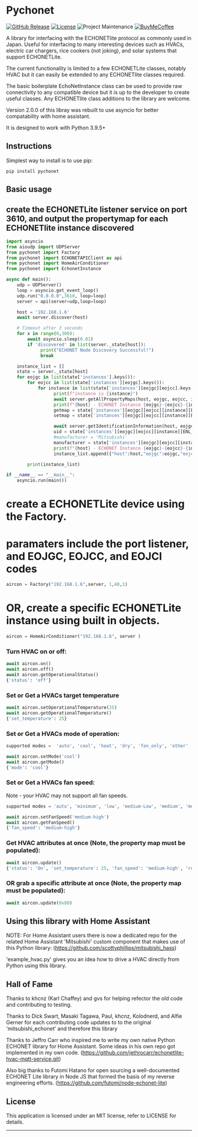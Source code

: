 # Pychonet

[![GitHub Release][releases-shield]][releases]
[![License][license-shield]](LICENSE)
![Project Maintenance][maintenance-shield]
[![BuyMeCoffee][buymecoffeebadge]][buymecoffee]


A library for interfacing with the ECHONETlite protocol as commonly used in Japan.
Useful for interfacing to many interesting devices such as HVACs,
electric car chargers, rice cookers (not joking), and solar systems
that support ECHONETLite.

The current functionality is limited to a few ECHONETLite classes, notably HVAC
but it can easily be extended to any ECHONETlite classes required.

The basic boilerplate EchoNetInstance class can be used to provide
raw connectivity to any compatible device but it is up to the developer
to create useful classes. Any ECHONETlite class additions to the library are welcome.

Version 2.0.0 of this libray was rebuilt to use asyncio for better compatability with home assistant.


It is designed to work with Python 3.9.5+

## Instructions

Simplest way to install is to use pip:

```
pip install pychonet
```

## Basic usage

## create the ECHONETLite listener service on port 3610, and output the propertymap for each ECHONETlite instance discovered

```python
import asyncio
from aioudp import UDPServer
from pychonet import Factory
from pychonet import ECHONETAPIClient as api
from pychonet import HomeAirConditioner
from pychonet import EchonetInstance

async def main():
    udp = UDPServer()
    loop = asyncio.get_event_loop()
    udp.run("0.0.0.0",3610, loop=loop)
    server = api(server=udp,loop=loop)

    host = '192.168.1.6'
    await server.discover(host)

    # Timeout after 3 seconds
    for x in range(0,300):
        await asyncio.sleep(0.01)
        if 'discovered' in list(server._state[host]):
             print("ECHONET Node Discovery Successful!")
             break

    instance_list = []
    state = server._state[host]
    for eojgc in list(state['instances'].keys()):
        for eojcc in list(state['instances'][eojgc].keys()):
            for instance in list(state['instances'][eojgc][eojcc].keys()):
                  print(f"instance is {instance}")
                  await server.getAllPropertyMaps(host, eojgc, eojcc, instance)
                  print(f"{host} - ECHONET Instance {eojgc}-{eojcc}-{instance} map attributes discovered!")
                  getmap = state['instances'][eojgc][eojcc][instance][ENL_GETMAP]
                  setmap = state['instances'][eojgc][eojcc][instance][ENL_SETMAP]

                  await server.getIdentificationInformation(host, eojgc, eojcc, instance)
                  uid = state['instances'][eojgc][eojcc][instance][ENL_UID]
                  #manufacturer = 'Mitsubishi'
                  manufacturer = state['instances'][eojgc][eojcc][instance][ENL_MANUFACTURER]
                  print(f"{host} - ECHONET Instance {eojgc}-{eojcc}-{instance} Identification number discovered!")
                  instance_list.append({"host":host,"eojgc":eojgc,"eojcc":eojcc,"eojci":instance,"getmap":getmap,"setmap":setmap,"uid":uid,"manufacturer":manufacturer})

        print(instance_list)

if __name__ == "__main__":
    asyncio.run(main())
```

# create a ECHONETLite device using the Factory.
# paramaters include the port listener, and EOJGC, EOJCC, and EOJCI codes
```python
aircon = Factory("192.168.1.6",server, 1,48,1)
```

# OR, create a specific ECHONETLite instance using built in objects.
```python
aircon = HomeAirConditioner("192.168.1.6", server )
```

### Turn HVAC on or off:
```python
await aircon.on()
await aircon.off()
await aircon.getOperationalStatus()
{'status': 'off'}
```

### Set or Get a HVACs target temperature
```python
await aircon.setOperationalTemperature(25)
await aircon.getOperationalTemperature()
{'set_temperature': 25}
```

### Set or Get a HVACs mode of operation:
```python
supported modes =  'auto', 'cool', 'heat', 'dry', 'fan_only', 'other'

await aircon.setMode('cool')
await aircon.getMode()
{'mode': 'cool'}
```
### Set or Get a HVACs fan speed:

Note - your HVAC may not support all fan speeds.
```python
supported modes = 'auto', 'minimum', 'low', 'medium-Low', 'medium', 'medium-high', 'high', 'very high', 'max'

await aircon.setFanSpeed('medium-high')
await aircon.getFanSpeed()
{'fan_speed': 'medium-high'}
```
### Get HVAC attributes at once (Note, the property map must be populated):
```python
await aircon.update()
{'status': 'On', 'set_temperature': 25, 'fan_speed': 'medium-high', 'room_temperature': 25, 'mode': 'cooling'}
```

### OR grab a specific attribute at once (Note, the property map must be populated):
```python
await aircon.update(0x80)
```

## Using this library with Home Assistant

NOTE: For Home Assistant users there is now a dedicated repo for the related Home Assistant 'Mitsubishi' custom component that makes use of this Python library:
(https://github.com/scottyphillips/mitsubishi_hass)

'example_hvac.py' gives you an idea how to drive a HVAC directly from Python using this library.

## Hall of Fame
Thanks to khcnz (Karl Chaffey) and gvs for helping refector the old code
and contributing to testing.

Thanks to Dick Swart, Masaki Tagawa, Paul, khcnz,  Kolodnerd, and Alfie Gerner
for each contributing code updates to to the original 'mitsubishi_echonet'
and therefore this library

Thanks to Jeffro Carr who inspired me to write my own native Python ECHONET
library for Home Assistant.
Some ideas in his own repo got implemented in my own code.
(https://github.com/jethrocarr/echonetlite-hvac-mqtt-service.git)

Also big thanks to Futomi Hatano for open sourcing a well-documented ECHONET Lite
library in Node JS that formed
the basis of my reverse engineering efforts.
(https://github.com/futomi/node-echonet-lite)

## License

This application is licensed under an MIT license, refer to LICENSE for details.

***
[pychonet]: https://github.com/scottyphillips/pychonet
[releases-shield]: https://img.shields.io/github/release/scottyphillips/pychonet.svg?style=for-the-badge
[releases]: https://github.com/scottyphillips/pychonet/releases
[license-shield]:https://img.shields.io/github/license/scottyphillips/pychonet?style=for-the-badge
[buymecoffee]: https://www.buymeacoffee.com/RgKWqyt?style=for-the-badge
[buymecoffeebadge]: https://img.shields.io/badge/buy%20me%20a%20coffee-donate-yellow.svg?style=for-the-badge
[maintenance-shield]: https://img.shields.io/badge/Maintainer-Scott%20Phillips-blue?style=for-the-badge

